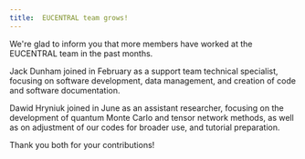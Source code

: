 ```yaml
---
title:  EUCENTRAL team grows!
---
```


We're glad to inform you that more members have worked at the EUCENTRAL team in the past months.

Jack Dunham joined in February as a support team technical specialist, focusing on software development, data management, and creation of code and software documentation. 

Dawid Hryniuk joined in June as an assistant researcher, focusing on the development of quantum Monte Carlo and tensor network methods, as well as on adjustment of our codes for broader use, and tutorial preparation.

Thank you both for your contributions!
